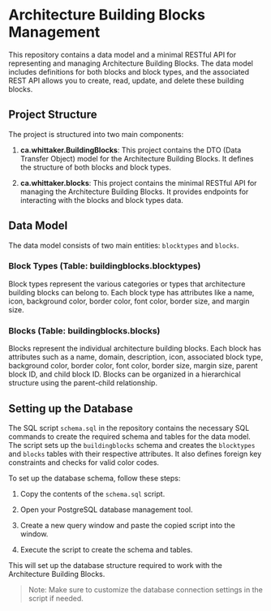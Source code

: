 # Architecture Building Blocks Management

This repository contains a data model and a minimal RESTful API for representing and managing Architecture Building Blocks. The data model includes definitions for both blocks and block types, and the associated REST API allows you to create, read, update, and delete these building blocks.

## Project Structure

The project is structured into two main components:

1. **ca.whittaker.BuildingBlocks**: This project contains the DTO (Data Transfer Object) model for the Architecture Building Blocks. It defines the structure of both blocks and block types.

2. **ca.whittaker.blocks**: This project contains the minimal RESTful API for managing the Architecture Building Blocks. It provides endpoints for interacting with the blocks and block types data.

## Data Model

The data model consists of two main entities: `blocktypes` and `blocks`.

### Block Types (Table: buildingblocks.blocktypes)

Block types represent the various categories or types that architecture building blocks can belong to. Each block type has attributes like a name, icon, background color, border color, font color, border size, and margin size.


### Blocks (Table: buildingblocks.blocks)

Blocks represent the individual architecture building blocks. Each block has attributes such as a name, domain, description, icon, associated block type, background color, border color, font color, border size, margin size, parent block ID, and child block ID. Blocks can be organized in a hierarchical structure using the parent-child relationship.

## Setting up the Database

The SQL script `schema.sql` in the repository contains the necessary SQL commands to create the required schema and tables for the data model. The script sets up the `buildingblocks` schema and creates the `blocktypes` and `blocks` tables with their respective attributes. It also defines foreign key constraints and checks for valid color codes.

To set up the database schema, follow these steps:

1. Copy the contents of the `schema.sql` script.

2. Open your PostgreSQL database management tool.

3. Create a new query window and paste the copied script into the window.

4. Execute the script to create the schema and tables.

This will set up the database structure required to work with the Architecture Building Blocks.

> Note: Make sure to customize the database connection settings in the script if needed.

